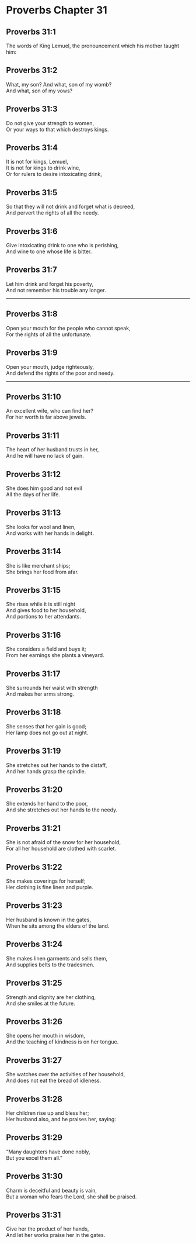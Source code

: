 # Proverbs Chapter 31

## Proverbs 31:1

The words of King Lemuel, the pronouncement which his mother taught him:

## Proverbs 31:2

What, my son? And what, son of my womb?  
And what, son of my vows?

## Proverbs 31:3

Do not give your strength to women,  
Or your ways to that which destroys kings.

## Proverbs 31:4

It is not for kings, Lemuel,  
It is not for kings to drink wine,  
Or for rulers to desire intoxicating drink,

## Proverbs 31:5

So that they will not drink and forget what is decreed,  
And pervert the rights of all the needy.

## Proverbs 31:6

Give intoxicating drink to one who is perishing,  
And wine to one whose life is bitter.

## Proverbs 31:7

Let him drink and forget his poverty,  
And not remember his trouble any longer.

---

## Proverbs 31:8

Open your mouth for the people who cannot speak,  
For the rights of all the unfortunate.

## Proverbs 31:9

Open your mouth, judge righteously,  
And defend the rights of the poor and needy.

---

## Proverbs 31:10

An excellent wife, who can find her?  
For her worth is far above jewels.

## Proverbs 31:11

The heart of her husband trusts in her,  
And he will have no lack of gain.

## Proverbs 31:12

She does him good and not evil  
All the days of her life.

## Proverbs 31:13

She looks for wool and linen,  
And works with her hands in delight.

## Proverbs 31:14

She is like merchant ships;  
She brings her food from afar.

## Proverbs 31:15

She rises while it is still night  
And gives food to her household,  
And portions to her attendants.

## Proverbs 31:16

She considers a field and buys it;  
From her earnings she plants a vineyard.

## Proverbs 31:17

She surrounds her waist with strength  
And makes her arms strong.

## Proverbs 31:18

She senses that her gain is good;  
Her lamp does not go out at night.

## Proverbs 31:19

She stretches out her hands to the distaff,  
And her hands grasp the spindle.

## Proverbs 31:20

She extends her hand to the poor,  
And she stretches out her hands to the needy.

## Proverbs 31:21

She is not afraid of the snow for her household,  
For all her household are clothed with scarlet.

## Proverbs 31:22

She makes coverings for herself;  
Her clothing is fine linen and purple.

## Proverbs 31:23

Her husband is known in the gates,  
When he sits among the elders of the land.

## Proverbs 31:24

She makes linen garments and sells them,  
And supplies belts to the tradesmen.

## Proverbs 31:25

Strength and dignity are her clothing,  
And she smiles at the future.

## Proverbs 31:26

She opens her mouth in wisdom,  
And the teaching of kindness is on her tongue.

## Proverbs 31:27

She watches over the activities of her household,  
And does not eat the bread of idleness.

## Proverbs 31:28

Her children rise up and bless her;  
Her husband also, and he praises her, saying:

## Proverbs 31:29

“Many daughters have done nobly,  
But you excel them all.”

## Proverbs 31:30

Charm is deceitful and beauty is vain,  
But a woman who fears the Lord, she shall be praised.

## Proverbs 31:31

Give her the product of her hands,  
And let her works praise her in the gates.
